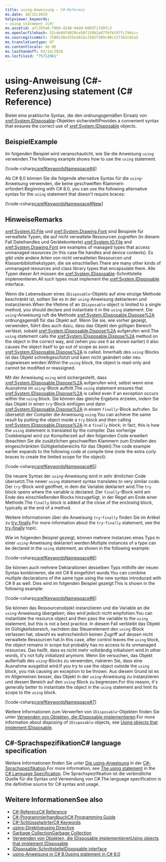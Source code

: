 ```yaml
---
title: using-Anweisung – C#-Referenz
ms.date: 10/15/2019
helpviewer_keywords:
- using statement [C#]
ms.assetid: afc355e6-f0b9-4240-94dd-0d93f17d9fc3
ms.openlocfilehash: 52cde99fd029ce50f159b2a87fbfbf47fc79dccc
ms.sourcegitcommit: 7588136e355e10cbc2582f389c90c127363c02a5
ms.translationtype: HT
ms.contentlocale: de-DE
ms.lasthandoff: 03/14/2020
ms.locfileid: "75712961"
---
```

# <a name="using-statement-c-reference"></a><span data-ttu-id="1643d-102">using-Anweisung (C#-Referenz)</span><span class="sxs-lookup"><span data-stu-id="1643d-102">using statement (C# Reference)</span></span>

<span data-ttu-id="1643d-103">Bietet eine praktische Syntax, die den ordnungsgemäßen Einsatz von <xref:System.IDisposable>-Objekten sicherstellt</span><span class="sxs-lookup"><span data-stu-id="1643d-103">Provides a convenient syntax that ensures the correct use of <xref:System.IDisposable> objects.</span></span>

## <a name="example"></a><span data-ttu-id="1643d-104">Beispiel</span><span class="sxs-lookup"><span data-stu-id="1643d-104">Example</span></span>

<span data-ttu-id="1643d-105">Im folgenden Beispiel wird veranschaulicht, wie Sie die Anweisung `using` verwenden.</span><span class="sxs-lookup"><span data-stu-id="1643d-105">The following example shows how to use the `using` statement.</span></span>

[!code-csharp[csrefKeywordsNamespace#4](~/samples/snippets/csharp/VS_Snippets_VBCSharp/csrefKeywordsNamespace/CS/csrefKeywordsNamespace.cs#4)]

<span data-ttu-id="1643d-106">Ab C# 8,0 können Sie die folgende alternative Syntax für die `using`-Anweisung verwenden, die keine geschweiften Klammern erfordert:</span><span class="sxs-lookup"><span data-stu-id="1643d-106">Beginning with C# 8.0, you can use the following alternative syntax for the `using` statement that doesn't require braces:</span></span>

[!code-csharp[csrefKeywordsNamespace#New](~/samples/snippets/csharp/VS_Snippets_VBCSharp/csrefKeywordsNamespace/CS/csrefKeywordsNamespace.cs#ModernUsing)]

## <a name="remarks"></a><span data-ttu-id="1643d-107">Hinweise</span><span class="sxs-lookup"><span data-stu-id="1643d-107">Remarks</span></span>

<span data-ttu-id="1643d-108"><xref:System.IO.File> und <xref:System.Drawing.Font> sind Beispiele für verwaltete Typen, die auf nicht verwaltete Ressourcen zugreifen (in diesem Fall Dateihandles und Gerätekontexte).</span><span class="sxs-lookup"><span data-stu-id="1643d-108"><xref:System.IO.File> and <xref:System.Drawing.Font> are examples of managed types that access unmanaged resources (in this case file handles and device contexts).</span></span> <span data-ttu-id="1643d-109">Es gibt viele andere Arten von nicht verwalteten Ressourcen und Klassenbibliothekstypen, die sie einschließen.</span><span class="sxs-lookup"><span data-stu-id="1643d-109">There are many other kinds of unmanaged resources and class library types that encapsulate them.</span></span> <span data-ttu-id="1643d-110">Alle Typen dieser Art müssen die <xref:System.IDisposable>-Schnittstelle implementieren.</span><span class="sxs-lookup"><span data-stu-id="1643d-110">All such types must implement the <xref:System.IDisposable> interface.</span></span>

<span data-ttu-id="1643d-111">Wenn die Lebensdauer eines `IDisposable`-Objekts auf eine einzige Methode beschränkt ist, sollten Sie es in der `using`-Anweisung deklarieren und instanziieren.</span><span class="sxs-lookup"><span data-stu-id="1643d-111">When the lifetime of an `IDisposable` object is limited to a single method, you should declare and instantiate it in the `using` statement.</span></span> <span data-ttu-id="1643d-112">Die `using`-Anweisung ruft die Methode <xref:System.IDisposable.Dispose%2A> ordnungsgemäß für das Objekt auf. Wenn Sie sie, wie vorher gezeigt, verwenden, führt dies auch dazu, dass das Objekt den gültigen Bereich verlässt, sobald <xref:System.IDisposable.Dispose%2A> aufgerufen wird.</span><span class="sxs-lookup"><span data-stu-id="1643d-112">The `using` statement calls the <xref:System.IDisposable.Dispose%2A> method on the object in the correct way, and (when you use it as shown earlier) it also causes the object itself to go out of scope as soon as <xref:System.IDisposable.Dispose%2A> is called.</span></span> <span data-ttu-id="1643d-113">Innerhalb des `using`-Blocks ist das Objekt schreibgeschützt und kann nicht geändert oder neu zugewiesen werden.</span><span class="sxs-lookup"><span data-stu-id="1643d-113">Within the `using` block, the object is read-only and cannot be modified or reassigned.</span></span>

<span data-ttu-id="1643d-114">Mit der Anweisung `using` wird sichergestellt, dass <xref:System.IDisposable.Dispose%2A> aufgerufen wird, selbst wenn eine Ausnahme im `using`-Block auftritt.</span><span class="sxs-lookup"><span data-stu-id="1643d-114">The `using` statement ensures that <xref:System.IDisposable.Dispose%2A> is called even if an exception occurs within the `using` block.</span></span> <span data-ttu-id="1643d-115">Sie können das gleiche Ergebnis erzielen, indem Sie das Objekt in einen `try`-Block einfügen und dann <xref:System.IDisposable.Dispose%2A> in einem `finally`-Block aufrufen. So übersetzt der Compiler die Anweisung `using`.</span><span class="sxs-lookup"><span data-stu-id="1643d-115">You can achieve the same result by putting the object inside a `try` block and then calling <xref:System.IDisposable.Dispose%2A> in a `finally` block; in fact, this is how the `using` statement is translated by the compiler.</span></span> <span data-ttu-id="1643d-116">Das vorherige Codebeispiel wird zur Kompilierzeit auf den folgenden Code erweitert (beachten Sie die zusätzlichen geschweiften Klammern zum Erstellen des eingeschränkten Gültigkeitsbereichs für das Objekt):</span><span class="sxs-lookup"><span data-stu-id="1643d-116">The code example earlier expands to the following code at compile time (note the extra curly braces to create the limited scope for the object):</span></span>

[!code-csharp[csrefKeywordsNamespace#5](~/samples/snippets/csharp/VS_Snippets_VBCSharp/csrefKeywordsNamespace/CS/csrefKeywordsNamespace.cs#5)]

<span data-ttu-id="1643d-117">Die neuere Syntax der `using`-Anweisung wird in sehr ähnlichen Code übersetzt.</span><span class="sxs-lookup"><span data-stu-id="1643d-117">The newer `using` statement syntax translates to very similar code.</span></span> <span data-ttu-id="1643d-118">Der `try`-Block wird geöffnet, in dem die Variable deklariert wird.</span><span class="sxs-lookup"><span data-stu-id="1643d-118">The `try` block opens where the variable is declared.</span></span> <span data-ttu-id="1643d-119">Der `finally`-Block wird am Ende des einschließenden Blocks hinzugefügt, in der Regel am Ende einer Methode.</span><span class="sxs-lookup"><span data-stu-id="1643d-119">The `finally` block is added at the close of the enclosing block, typically at the end of a method.</span></span>

<span data-ttu-id="1643d-120">Weitere Informationen über die Anweisung `try`-`finally` finden Sie im Artikel zu [try-finally](try-finally.md).</span><span class="sxs-lookup"><span data-stu-id="1643d-120">For more information about the `try`-`finally` statement, see the [try-finally](try-finally.md) topic.</span></span>

<span data-ttu-id="1643d-121">Wie im folgenden Beispiel gezeigt, können mehrere Instanzen eines Typs in einer `using`-Anweisung deklariert werden:</span><span class="sxs-lookup"><span data-stu-id="1643d-121">Multiple instances of a type can be declared in the `using` statement, as shown in the following example:</span></span>

[!code-csharp[csrefKeywordsNamespace#6](~/samples/snippets/csharp/VS_Snippets_VBCSharp/csrefKeywordsNamespace/CS/csrefKeywordsNamespace.cs#6)]

<span data-ttu-id="1643d-122">Sie können auch mehrere Deklarationen desselben Typs mithilfe der neuen Syntax kombinieren, die mit C# 8 eingeführt wurde.</span><span class="sxs-lookup"><span data-stu-id="1643d-122">You can combine multiple declarations of the same type using the new syntax introduced with C# 8 as well.</span></span> <span data-ttu-id="1643d-123">Dies wird im folgenden Beispiel gezeigt:</span><span class="sxs-lookup"><span data-stu-id="1643d-123">This is shown in the following example:</span></span>

[!code-csharp[csrefKeywordsNamespace#6](~/samples/snippets/csharp/VS_Snippets_VBCSharp/csrefKeywordsNamespace/CS/csrefKeywordsNamespace.cs#MultipleUsing)]

<span data-ttu-id="1643d-124">Sie können das Ressourcenobjekt instanziieren und die Variable an die `using`-Anweisung übergeben; dies wird jedoch nicht empfohlen.</span><span class="sxs-lookup"><span data-stu-id="1643d-124">You can instantiate the resource object and then pass the variable to the `using` statement, but this is not a best practice.</span></span> <span data-ttu-id="1643d-125">In diesem Fall verbleibt das Objekt im Gültigkeitsbereich, nachdem das Steuerelement den `using`-Block verlassen hat, obwohl es wahrscheinlich keinen Zugriff auf dessen nicht verwaltete Ressourcen hat.</span><span class="sxs-lookup"><span data-stu-id="1643d-125">In this case, after control leaves the `using` block, the object remains in scope but probably has no access to its unmanaged resources.</span></span> <span data-ttu-id="1643d-126">Das heißt, dass es nicht mehr vollständig initialisiert wird.</span><span class="sxs-lookup"><span data-stu-id="1643d-126">In other words, it's not fully initialized anymore.</span></span> <span data-ttu-id="1643d-127">Wenn Sie versuchen, das Objekt außerhalb des `using`-Blocks zu verwenden, riskieren Sie, dass eine Ausnahme ausgelöst wird.</span><span class="sxs-lookup"><span data-stu-id="1643d-127">If you try to use the object outside the `using` block, you risk causing an exception to be thrown.</span></span> <span data-ttu-id="1643d-128">Aus diesem Grund ist es im Allgemeinen besser, das Objekt in der `using`-Anweisung zu instanziieren und dessen Bereich auf den `using`-Block zu begrenzen.</span><span class="sxs-lookup"><span data-stu-id="1643d-128">For this reason, it's generally better to instantiate the object in the `using` statement and limit its scope to the `using` block.</span></span>

[!code-csharp[csrefKeywordsNamespace#7](~/samples/snippets/csharp/VS_Snippets_VBCSharp/csrefKeywordsNamespace/CS/csrefKeywordsNamespace.cs#7)]

<span data-ttu-id="1643d-129">Weitere Informationen zum Verwerfen von `IDisposable`-Objekten finden Sie unter [Verwenden von Objekten, die IDisposable implementieren](../../../standard/garbage-collection/using-objects.md).</span><span class="sxs-lookup"><span data-stu-id="1643d-129">For more information about disposing of `IDisposable` objects, see [Using objects that implement IDisposable](../../../standard/garbage-collection/using-objects.md).</span></span>

## <a name="c-language-specification"></a><span data-ttu-id="1643d-130">C#-Sprachspezifikation</span><span class="sxs-lookup"><span data-stu-id="1643d-130">C# language specification</span></span>

<span data-ttu-id="1643d-131">Weitere Informationen finden Sie unter [Die using-Anweisung](~/_csharplang/spec/statements.md#the-using-statement) in der [C#-Sprachspezifikation](/dotnet/csharp/language-reference/language-specification/introduction).</span><span class="sxs-lookup"><span data-stu-id="1643d-131">For more information, see [The using statement](~/_csharplang/spec/statements.md#the-using-statement) in the [C# Language Specification](/dotnet/csharp/language-reference/language-specification/introduction).</span></span> <span data-ttu-id="1643d-132">Die Sprachspezifikation ist die verbindliche Quelle für die Syntax und Verwendung von C#.</span><span class="sxs-lookup"><span data-stu-id="1643d-132">The language specification is the definitive source for C# syntax and usage.</span></span>

## <a name="see-also"></a><span data-ttu-id="1643d-133">Weitere Informationen</span><span class="sxs-lookup"><span data-stu-id="1643d-133">See also</span></span>

- [<span data-ttu-id="1643d-134">C#-Referenz</span><span class="sxs-lookup"><span data-stu-id="1643d-134">C# Reference</span></span>](../index.md)
- [<span data-ttu-id="1643d-135">C#-Programmierhandbuch</span><span class="sxs-lookup"><span data-stu-id="1643d-135">C# Programming Guide</span></span>](../../programming-guide/index.md)
- [<span data-ttu-id="1643d-136">C#-Schlüsselwörter</span><span class="sxs-lookup"><span data-stu-id="1643d-136">C# Keywords</span></span>](index.md)
- [<span data-ttu-id="1643d-137">using-Direktive</span><span class="sxs-lookup"><span data-stu-id="1643d-137">using Directive</span></span>](using-directive.md)
- [<span data-ttu-id="1643d-138">Garbage Collection</span><span class="sxs-lookup"><span data-stu-id="1643d-138">Garbage Collection</span></span>](../../../standard/garbage-collection/index.md)
- [<span data-ttu-id="1643d-139">Verwenden von Objekten, die IDisposable implementieren</span><span class="sxs-lookup"><span data-stu-id="1643d-139">Using objects that implement IDisposable</span></span>](../../../standard/garbage-collection/using-objects.md)
- [<span data-ttu-id="1643d-140">IDisposable-Schnittstelle</span><span class="sxs-lookup"><span data-stu-id="1643d-140">IDisposable interface</span></span>](xref:System.IDisposable)
- [<span data-ttu-id="1643d-141">using-Anweisung in C# 8.0</span><span class="sxs-lookup"><span data-stu-id="1643d-141">using statement in C# 8.0</span></span>](~/_csharplang/proposals/csharp-8.0/using.md)
